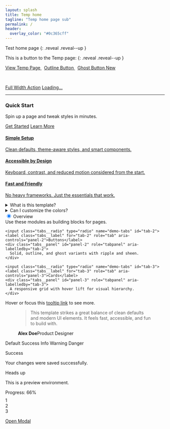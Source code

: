 ```yaml
---
layout: splash
title: Temp home
tagline: "Temp home page sub"
permalink: /
header:
  overlay_color: "#0c365cff"
---
```


Test home page
{: .reveal .reveal--up }

This is a button to the Temp page:
{: .reveal .reveal--up }

<p>
  <a class="btn-modern btn-modern--lg reveal" href="/temp/" aria-label="Go to Temp page">
    <i class="fas fa-arrow-right btn-modern__icon btn-modern__icon--left" aria-hidden="true"></i>
    View Temp Page
  </a>
  &nbsp;
  <a class="btn-modern btn-modern--outline reveal" href="/temp/" aria-label="Go to Temp page (outline)">
    Outline Button
    <i class="fas fa-external-link-alt btn-modern__icon btn-modern__icon--right" aria-hidden="true"></i>
  </a>
  &nbsp;
  <a class="btn-modern btn-modern--ghost reveal" href="/temp/" aria-label="Go to Temp page (ghost)">
    Ghost Button
    <span class="btn-modern__badge">New</span>
  </a>
</p>

<!-- More button variants -->
<p class="reveal">
  <!-- Icon-only buttons (use aria-label) -->
  <a class="btn-modern btn-modern--icon" href="/temp/" aria-label="Play">
    <i class="fas fa-play" aria-hidden="true"></i>
  </a>
  &nbsp;
  <a class="btn-modern btn-modern--icon btn-modern--outline" href="/temp/" aria-label="Add">
    <i class="fas fa-plus" aria-hidden="true"></i>
  </a>
  &nbsp;
  <a class="btn-modern btn-modern--icon btn-modern--ghost" href="/temp/" aria-label="Favorite">
    <i class="fas fa-heart" aria-hidden="true"></i>
  </a>
</p>

<div class="reveal" style="max-width: 520px;">
  <!-- Block (full-width) -->
  <a class="btn-modern btn-modern--block" href="/temp/" aria-label="Full width action">Full Width Action</a>
  
  <!-- Loading state -->
  <a class="btn-modern is-loading" href="#" aria-busy="true" aria-label="Loading">
    Loading…
  </a>
</div>

<hr>

<!-- CTA Banner -->
<div class="cta-banner reveal" data-tooltip="Try me!">
  <div>
    <h3 class="cta-banner__title">Quick Start</h3>
    <p class="cta-banner__text">Spin up a page and tweak styles in minutes.</p>
  </div>
  <div class="cta-banner__actions">
    <a class="btn-modern" href="/temp/">Get Started</a>
    <a class="btn-modern btn-modern--outline" href="/temp/">Learn More</a>
  </div>
  
</div>

<!-- Card Grid -->
<div class="card-grid reveal" style="margin-top: 1rem;">
  <a class="card--link" href="/temp/" aria-label="Read more about Temp">
    <article class="card">
      <div class="card__body">
        <h4 class="card__title">Simple Setup</h4>
        <p class="card__text">Clean defaults, theme-aware styles, and smart components.</p>
      </div>
    </article>
  </a>
  <a class="card--link" href="/temp/" aria-label="Read more about Temp features">
    <article class="card">
      <div class="card__body">
        <h4 class="card__title">Accessible by Design</h4>
        <p class="card__text">Keyboard, contrast, and reduced motion considered from the start.</p>
      </div>
    </article>
  </a>
  <a class="card--link" href="/temp/" aria-label="Read more about Temp speed">
    <article class="card">
      <div class="card__body">
        <h4 class="card__title">Fast and Friendly</h4>
        <p class="card__text">No heavy frameworks. Just the essentials that work.</p>
      </div>
    </article>
  </a>
  
</div>

<!-- Accordion -->
<details class="accordion reveal">
  <summary>What is this template?</summary>
  <div class="accordion__content">
    A Minimal Mistakes starter with theme-aware UI helpers and accessible patterns.
  </div>
</details>
<details class="accordion reveal">
  <summary>Can I customize the colors?</summary>
  <div class="accordion__content">
    Yes. Edit `assets/css/theme.css` to tune palettes; components follow those vars.
  </div>
</details>

<!-- Tabs -->
<div class="tabs reveal" role="tablist" aria-label="Demo tabs">
  <div class="tabs__list">
    <input class="tabs__radio" type="radio" name="demo-tabs" id="tab-1" checked>
    <label class="tabs__label" for="tab-1" role="tab" aria-controls="panel-1">Overview</label>
    <div class="tabs__panel" id="panel-1" role="tabpanel" aria-labelledby="tab-1">
      Use these modules as building blocks for pages.
    </div>

    <input class="tabs__radio" type="radio" name="demo-tabs" id="tab-2">
    <label class="tabs__label" for="tab-2" role="tab" aria-controls="panel-2">Buttons</label>
    <div class="tabs__panel" id="panel-2" role="tabpanel" aria-labelledby="tab-2">
      Solid, outline, and ghost variants with ripple and sheen.
    </div>

    <input class="tabs__radio" type="radio" name="demo-tabs" id="tab-3">
    <label class="tabs__label" for="tab-3" role="tab" aria-controls="panel-3">Cards</label>
    <div class="tabs__panel" id="panel-3" role="tabpanel" aria-labelledby="tab-3">
      A responsive grid with hover lift for visual hierarchy.
    </div>
  </div>
  
</div>

<!-- Tooltip demo -->
<p class="reveal">Hover or focus this <a href="#" data-tooltip="A helpful tooltip!">tooltip link</a> to see more.</p>

<!-- Quote / Testimonial -->
<figure class="quote reveal">
  <blockquote>
    <p>This template strikes a great balance of clean defaults and modern UI elements. It feels fast, accessible, and fun to build with.</p>
  </blockquote>
  <figcaption>
    <span class="quote__author"><strong>Alex Doe</strong><span class="quote__meta">Product Designer</span></span>
  </figcaption>
</figure>

<!-- Chips / Tags -->
<p class="reveal">
  <span class="chip"><i class="fas fa-tag chip__icon chip__icon--left" aria-hidden="true"></i>Default</span>
  <span class="chip chip--success">Success</span>
  <span class="chip chip--info">Info</span>
  <span class="chip chip--warn">Warning</span>
  <span class="chip chip--danger">Danger</span>
</p>

<!-- Alerts -->
<div class="alert alert--success reveal" role="status" aria-live="polite">
  <div class="alert__title">Success</div>
  <p class="alert__text">Your changes were saved successfully.</p>
  
</div>
<div class="alert alert--warn reveal" role="status" aria-live="polite">
  <div class="alert__title">Heads up</div>
  <p class="alert__text">This is a preview environment.</p>
</div>

<!-- Progress + Steps -->
<div class="reveal" style="max-width: 520px;">
  <div class="progress" style="--value: 66%;">
    <div class="progress__bar"></div>
  </div>
  <div class="progress__label">Progress: 66%</div>
  <div class="steps" style="margin-top: .5rem;">
    <div class="step is-done" aria-label="Step 1 done">1</div>
    <div class="step is-active" aria-label="Step 2 current">2</div>
    <div class="step" aria-label="Step 3">3</div>
  </div>
</div>

<!-- Skeleton loading -->
<div class="reveal" style="max-width: 520px; margin-top: .75rem;">
  <div class="skeleton skeleton--text" style="width: 60%;"></div>
  <div class="skeleton skeleton--text" style="width: 90%; margin-top: .4rem;"></div>
  <div class="skeleton skeleton--block" style="margin-top: .6rem;"></div>
</div>

<!-- Modal demo -->
<p class="reveal">
  <a class="btn-modern" href="#" data-modal-target="demo-modal" aria-haspopup="dialog">Open Modal</a>
</p>

<dialog class="modal" id="demo-modal" aria-labelledby="demo-modal-title">
  <div class="modal__header">
    <h3 class="modal__title" id="demo-modal-title">Hello from the modal</h3>
    <button class="btn-modern btn-modern--sm modal__close" data-modal-close aria-label="Close">✕</button>
  </div>
  <div class="modal__body">
    <p>This native dialog uses theme-aware styles and traps focus when open.</p>
  </div>
  <div class="modal__footer">
    <button class="btn-modern btn-modern--outline" data-modal-close>Cancel</button>
    <a class="btn-modern" href="/temp/">Continue</a>
  </div>
</dialog>
